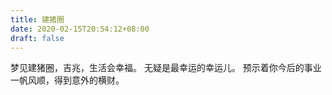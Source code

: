 ```yaml
---
title: 建猪圈
date: 2020-02-15T20:54:12+08:00
draft: false
---
```


梦见建猪圈，吉兆，生活会幸福。
无疑是最幸运的幸运儿。
预示着你今后的事业一帆风顺，得到意外的横财。
